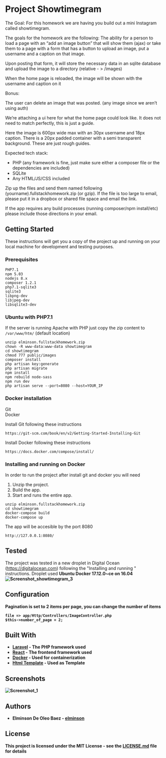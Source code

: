 # Project Showtimegram 

The Goal:
For this homework we are having you build out a mini Instagram called showtimegram.

The goals for the homework are the following:
The ability for a person to load a page with an “add an image button” that will show them (ajax) or take them to a page with a form that has a button to upload an image, put a username and a caption on that image.

Upon posting that form, it will store the necessary data in an sqlite database and upload the image to a directory (relative - > /images)

When the home page is reloaded, the image will be shown with the username and caption on it

Bonus:

The user can delete an image that was posted. (any image since we aren’t using auth)

We’re attaching a ui here for what the home page could look like. It does not need to match perfectly, this is just a guide.

Here the image is 600px wide max with an 30px username and 18px caption. There is a 20px padded container with a semi transparent background.
These are just rough guides.

Expected tech stack:
* PHP (any framework is fine, just make sure either a composer file or the dependencies are included)
* SQLite
* Any HTML/JS/CSS included

Zip up the files and send them named following (yourname).fullstackhomework.zip (or gzip). If the file is too large to email, please put it in a dropbox or shared file space and email the link.

If the app requires any build processes (running composer/npm install/etc) please include those directions in your email.

## Getting Started
These instructions will get you a copy of the project up and running on your local machine for development and testing purposes.

### Prerequisites
```
PHP7.1
npm 5.03
nodejs 8.x
composer 1.2.1
php7.1-sqlite3
sqlite3
libpng-dev
libjpeg-dev
libsqlite3-dev
```

### Ubuntu with PHP7.1
If the server is running Apache with PHP just copy the zip content to `/var/www/htm/` (default location) 
```
unzip elminson.fullstackhomework.zip
chown -R www-data:www-data showtimegram
cd showtimegram
chmod 777 public/images
composer install
php artisan key:generate
php artisan migrate
npm install
npm rebuild node-sass
npm run dev
php artisan serve --port=8080 --host=YOUR_IP
````

### Docker installation
Git <Br>
Docker<br>

Install Git following these instructions 
```
https://git-scm.com/book/en/v2/Getting-Started-Installing-Git
```
Install Docker following these instructions 
```
https://docs.docker.com/compose/install/
```

### Installing and running on Docker
In order to run the project after install git and docker you will need
1) Unzip the project.
2) Build the app.
3) Start and runs the entire app.
```
unzip elminson.fullstackhomework.zip
cd showtimegram
docker-compose build
docker-compose up
```
The app will be accesible by the port 8080 
```
http://127.0.0.1:8080/
```
## Tested
The project was tested in a new droplet in Digital Ocean (https://digitalocean.com) following the "Installing and running
" instructions. Droplet used <b>Ubuntu Docker 17.12.0~ce on 16.04 <b>
![Screenshot_showtimegram_3](https://github.com/elminson/showtimegram/blob/master/Screenshot_showtimegram_3.png)

## Configuration 
Pagination is set to 2 items per page, you can change the number of items 
```
file => app/Http/Controllers/ImageController.php
$this->number_of_page = 2;
```

## Built With

* [Laravel](https://laravel.com/) - The PHP framework used
* [React](https://reactjs.org/) - The frontend framework used
* [Docker](https://docker.com) - Used for containerization
* [Html Template](https://colorlib.com) - Used as Template

## Screenshots
![Screenshot_1](https://github.com/elminson/showtimegram/blob/master/Screenshot_showtimegram.png)

## Authors

* **Elminson De Oleo Baez** - [elminson](https://github.com/elminson)

## License

This project is licensed under the MIT License - see the [LICENSE.md](LICENSE.md) file for details
